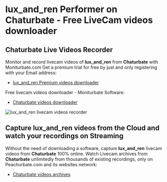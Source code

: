 # lux_and_ren Performer on Chaturbate - Free LiveCam videos downloader

## Chaturbate Live Videos Recorder

Monitor and record livecam videos of **lux_and_ren** from **Chaturbate** with Moniturbate.com
Get a premium trial for free by just and only registering with your Email address:
* [lux_and_ren Premium videos downloader](https://moniturbate.com/request-demo-licence-key.html)

Free livecam videos downloader - Moniturbate Software:
* [Chaturbate videos downloader](https://moniturbate.com/moniturbate-download-software.html)

![lux_and_ren livecam videos recorder](https://peachurnet.com/templates/moniturbate-software.png)


## Capture lux_and_ren videos from the Cloud and watch your recordings on Streaming

Without the need of downloading a software, capture **lux_and_ren** livecam videos from **Chaturbate** 100% online.
Watch Livecam archives from **Chaturbate** unlimitedly from thousands of existing recordings, only on Peachurbate.com and its websites network:
* [Chaturbate videos archives](https://peachurnet.com/)